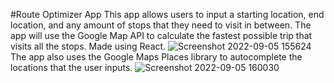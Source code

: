 #Route Optimizer App
This app allows users to input a starting location, end location, and any amount of stops that they need to visit in between. The app will use the Google Map API to calculate the fastest possible trip that visits all the stops. Made using React. 
![Screenshot 2022-09-05 155624](https://user-images.githubusercontent.com/34989598/188507465-a5644f0f-041a-4447-80cc-d6a6df4203eb.jpg)
The app also uses the Google Maps Places library to autocomplete the locations that the user inputs. 
![Screenshot 2022-09-05 160030](https://user-images.githubusercontent.com/34989598/188507717-dea3dbd8-55c7-41fe-8195-85a51ae8563e.jpg)
